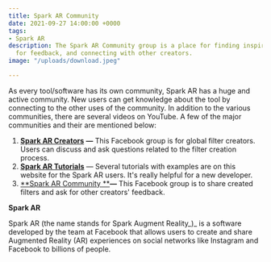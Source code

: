 ```yaml
---
title: Spark AR Community
date: 2021-09-27 14:00:00 +0000
tags:
- Spark AR
description: The Spark AR Community group is a place for finding inspiration, asking
  for feedback, and connecting with other creators.
image: "/uploads/download.jpeg"

---
```

As every tool/software has its own community, Spark AR has a huge and active community. New users can get knowledge about the tool by connecting to the other uses of the community. In addition to the various communities, there are several videos on YouTube. A few of the major communities and their are mentioned below:

1. [**Spark AR Creators**](https://www.facebook.com/SparkARcreators/) **—** This Facebook group is for global filter creators. Users can discuss and ask questions related to the filter creation process.
2. [**Spark AR Tutorials**](https://sparkar.facebook.com/ar-studio/learn/tutorials) — Several tutorials with examples are on this website for the Spark AR users. It's really helpful for a new developer.
3. [**Spark AR Community **](https://www.facebook.com/groups/SparkARcommunity/)**_—_** This Facebook group is to share created filters and ask for other creators' feedback.

**Spark AR**

Spark AR (the name stands for Spark Augment Reality_)_ is a software developed by the team at Facebook that allows users to create and share Augmented Reality (AR) experiences on social networks like Instagram and Facebook to billions of people.